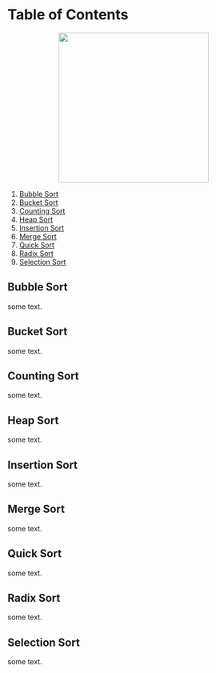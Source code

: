 # Table of Contents
<p align="center">
  <img 
    width="300"
    height="300"
    src="https://user-images.githubusercontent.com/102417356/165272940-24c04ebe-f740-4847-905f-e5e6031b6f1c.gif"
  >
</p>

1. [Bubble Sort](#bubble-sort)
2. [Bucket Sort](#bucket-sort)
3. [Counting Sort](#counting-sort)
4. [Heap Sort](#heap-sort)
5. [Insertion Sort](#insertion-sort)
6. [Merge Sort](#merge-sort)
7. [Quick Sort](#quick-sort)
8. [Radix Sort](#radix-sort)
9. [Selection Sort](#selection-sort)

## Bubble Sort
some text.
## Bucket Sort
some text.
## Counting Sort
some text.
## Heap Sort
some text.
## Insertion Sort
some text.
## Merge Sort
some text.
## Quick Sort
some text.
## Radix Sort
some text.
## Selection Sort
some text.
